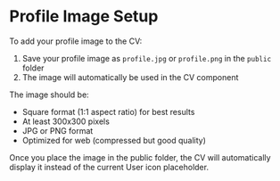 # Profile Image Setup

To add your profile image to the CV:

1. Save your profile image as `profile.jpg` or `profile.png` in the `public` folder
2. The image will automatically be used in the CV component

The image should be:
- Square format (1:1 aspect ratio) for best results
- At least 300x300 pixels
- JPG or PNG format
- Optimized for web (compressed but good quality)

Once you place the image in the public folder, the CV will automatically display it instead of the current User icon placeholder.
